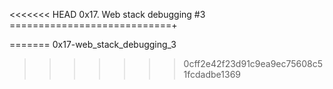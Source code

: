 <<<<<<< HEAD
0x17. Web stack debugging #3
============================+

=======
0x17-web_stack_debugging_3
>>>>>>> 0cff2e42f23d91c9ea9ec75608c51fcdadbe1369
